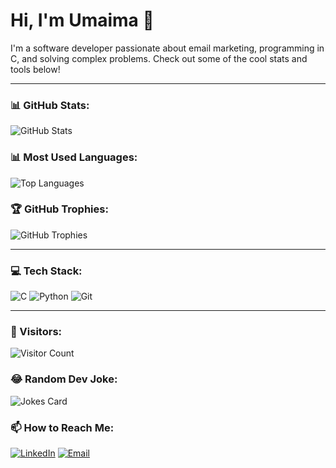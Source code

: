 # Hi, I'm Umaima 👋

I'm a software developer passionate about email marketing, programming in C, and solving complex problems. Check out some of the cool stats and tools below! 

---

### 📊 GitHub Stats:
![GitHub Stats](https://github-readme-stats.vercel.app/api?username=Am-umaima&show_icons=true&theme=tokyonight)

### 📊 Most Used Languages:
![Top Languages](https://github-readme-stats.vercel.app/api/top-langs/?username=Am-umaima&layout=compact&theme=tokyonight)

### 🏆 GitHub Trophies:
![GitHub Trophies](https://github-profile-trophy.vercel.app/?username=Am-umaima&theme=dracula)

---

### 💻 Tech Stack:

![C](https://img.shields.io/badge/-C-A8B9CC?style=flat-square&logo=c&logoColor=white)
![Python](https://img.shields.io/badge/-Python-3776AB?style=flat-square&logo=python&logoColor=white)
![Git](https://img.shields.io/badge/-Git-F05032?style=flat-square&logo=git&logoColor=white)

---

### 👀 Visitors:
![Visitor Count](https://komarev.com/ghpvc/?username=Am-umaima&color=brightgreen)

### 😂 Random Dev Joke:
![Jokes Card](https://readme-jokes.vercel.app/api)

### 📫 How to Reach Me:
[![LinkedIn](https://img.shields.io/badge/-LinkedIn-0077B5?style=flat-square&logo=linkedin&logoColor=white)](https://linkedin.com/in/Am-umaima)
[![Email](https://img.shields.io/badge/-Email-D14836?style=flat-square&logo=gmail&logoColor=white)](mailto:am.umaima@gmail.com)
